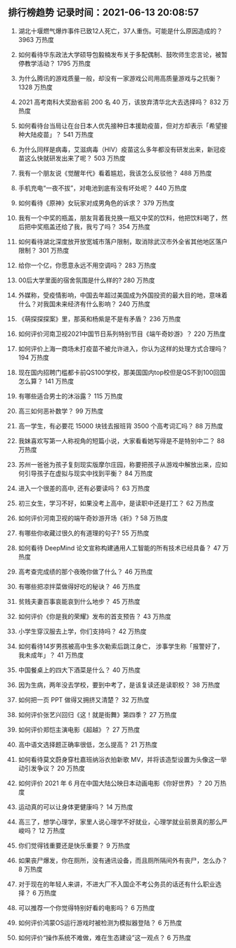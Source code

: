 
## 排行榜趋势 记录时间：2021-06-13 20:08:57
  
  1. 湖北十堰燃气爆炸事件已致12人死亡，37人重伤。可能是什么原因造成的？ 3963 万热度
    
  2. 如何看待华东政法大学硕导包毅楠发布关于多配偶制、鼓吹师生恋言论，被暂停教学活动？ 1795 万热度
    
  3. 为什么腾讯的游戏质量一般，却没有一家游戏公司用高质量游戏与之抗衡？ 1328 万热度
    
  4. 2021 高考南科大奖励省前 200 名 40 万，该放弃清华北大去选择吗？ 832 万热度
    
  5. 如何看待台当局让在台日本人优先接种日本援助疫苗，但对方却表示「希望接种大陆疫苗」？ 541 万热度
    
  6. 为什么同样是病毒，艾滋病毒（HIV）疫苗这么多年都没有研发出来，新冠疫苗这么快就研发出来了呢？ 503 万热度
    
  7. 我有一个朋友说《觉醒年代》看着尴尬，我该怎么反驳他？ 488 万热度
    
  8. 手机充电“一夜不拔”，对电池到底有没有坏处呢？ 440 万热度
    
  9. 如何看待《原神》女玩家对成男角色的诉求？ 379 万热度
    
  10. 我有一个中奖的瓶盖，朋友背着我兑换一瓶又中奖的饮料，他把饮料喝了，然后把中奖瓶盖还给了我，我亏了吗？ 354 万热度
    
  11. 如何看待湖北深度放开放宽城市落户限制，取消除武汉市外全省其他地区落户限制？ 301 万热度
    
  12. 给你一个亿，你愿意永远不用空调吗？ 283 万热度
    
  13. 00后大学里面的宿舍氛围是什么样的? 280 万热度
    
  14. 外媒称，受疫情影响，中国去年超过美国成为外国投资的最大目的地，意味着什么？对我国未来经济有什么影响？ 240 万热度
    
  15. 《萌探探探案》里，那英和杨紫是不是有矛盾？ 236 万热度
    
  16. 如何评价河南卫视2021中国节日系列特别节目《端午奇妙游》？ 220 万热度
    
  17. 如何评价上海一商场未打疫苗不被允许进入，你认为这样的处理方式合理吗？ 194 万热度
    
  18. 现在国内招聘门槛都卡前QS100学校，那美国国内top校但是QS不到100回国怎么算？ 141 万热度
    
  19. 有哪些适合男士的沐浴露？ 115 万热度
    
  20. 高三如何恶补数学？ 99 万热度
    
  21. 高一学生，有必要花 15000 块钱去报班背 3500 个高考词汇吗？ 88 万热度
    
  22. 我妹喜欢写第一人称视角的短篇小说，大家看看她写得是不是特别中二？ 88 万热度
    
  23. 苏州一爸爸为孩子复刻现实版摩尔庄园，称要把孩子从游戏中解放出来，应如何引导孩子在虚拟与现实中找到平衡？ 84 万热度
    
  24. 进入一个很差的高中, 还有必要读吗？ 63 万热度
    
  25. 初三女生，学习不好，如果没考上高中，是读职中还是打工？ 62 万热度
    
  26. 如何评价河南卫视的端午奇妙游开场《祈》? 58 万热度
    
  27. 有哪些你收藏过很久的有道理的句子? 55 万热度
    
  28. 如何看待 DeepMind 论文宣称构建通用人工智能的所有技术已经具备？ 47 万热度
    
  29. 高考查完成绩的那个夜晚你做了什么？ 46 万热度
    
  30. 有哪些把凉拌菜做得好吃的秘诀？ 46 万热度
    
  31. 贫贱夫妻百事哀能哀到什么地步？ 45 万热度
    
  32. 如何评价《你是我的荣耀》发布的首支预告？ 43 万热度
    
  33. 小学生穿汉服去上学，你们支持吗？ 42 万热度
    
  34. 如何看待14岁男孩被高中生多次勒索后跳江身亡， 涉事学生称「报警好了，我未成年」？ 41 万热度
    
  35. 中国餐桌上的四大下酒菜是什么？ 40 万热度
    
  36. 因为生病，两年没去学校，要到中考了，是该复读还是读职校？ 38 万热度
    
  37. 如何把一页 PPT 做得又拥挤又清楚？ 32 万热度
    
  38. 如何评价张艺兴回归《这！就是街舞》第四季？ 27 万热度
    
  39. 如何评价郑恺主演电影《超越》？ 27 万热度
    
  40. 高中语文选择题正确率很低，怎么提高？ 21 万热度
    
  41. 如何看待莫文蔚身穿杜嘉班纳浴衣拍新歌 MV，并将该造型设置为头像这一举动引发争议？ 20 万热度
    
  42. 如何评价 2021 年 6 月在中国大陆公映日本动画电影《你好世界》？ 20 万热度
    
  43. 运动真的可以让身体更健康吗？ 14 万热度
    
  44. 高三了，想学心理学，家里人说心理学不好就业，心理学就业前景真的那么严峻吗？ 12 万热度
    
  45. 你们觉得钱重要还是快乐重要？ 9 万热度
    
  46. 如果丧尸爆发，你在厕所，没有通讯设备，而且厕所隔间外有丧尸，怎么办？ 8 万热度
    
  47. 对于现在的年轻人来讲，不进大厂不入国企不考公务员的话还有什么职业选择？ 6 万热度
    
  48. 可以推荐一个你觉得特别好看的电影吗？ 6 万热度
    
  49. 如何评价鸿蒙OS运行游戏时被检测为模拟器登陆？ 6 万热度
    
  50. 如何评价“操作系统不难做，难在生态建设”这一观点？ 6 万热度
    